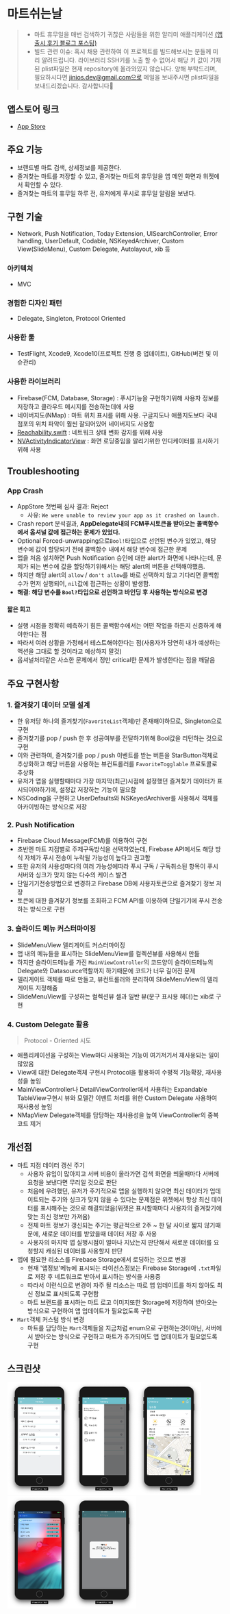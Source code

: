 # 마트쉬는날
> - 마트 휴무일을 매번 검색하기 귀찮은 사람들을 위한 알리미 애플리케이션 [(앱 출시 후기 블로그 포스팅)](https://jinios.github.io/project/2018/10/26/martholidayfeedback/)
> - 빌드 관련 이슈: 혹시 채용 관련하여 이 프로젝트를 빌드해보시는 분들께 미리 알려드립니다. 라이브러리 SSH키를 노출 할 수 없어서 해당 키 값이 기재된 plist파일은 현재 repository에 올라와있지 않습니다. 양해 부탁드리며, 필요하시다면 jinios.dev@gmail.com으로 메일을 보내주시면 plist파일을 보내드리겠습니다. 감사합니다:bow:

## 앱스토어 링크
- [App Store](https://itunes.apple.com/kr/app/%EB%A7%88%ED%8A%B8%EC%89%AC%EB%8A%94%EB%82%A0-%ED%9C%B4%EB%AC%B4%EC%9D%BC-%EC%95%8C%EB%A6%AC%EB%AF%B8/id1438702208?mt=8)

## 주요 기능
- 브랜드별 마트 검색, 상세정보를 제공한다.
- 즐겨찾는 마트를 저장할 수 있고, 즐겨찾는 마트의 휴무일을 앱 메인 화면과 위젯에서 확인할 수 있다.
- 즐겨찾는 마트의 휴무일 하루 전, 유저에게 푸시로 휴무일 알림을 보낸다.

## 구현 기술
- Network, Push Notification, Today Extension, UISearchController, Error handling, UserDefault, Codable, NSKeyedArchiver, Custom View(SlideMenu), Custom Delegate, Autolayout, xib 등

### 아키텍쳐
- MVC

### 경험한 디자인 패턴
- Delegate, Singleton, Protocol Oriented

### 사용한 툴
- TestFlight, Xcode9, Xcode10(프로젝트 진행 중 업데이트), GitHub(버전 및 이슈관리)

### 사용한 라이브러리
- Firebase(FCM, Database, Storage) : 푸시기능을 구현하기위해 사용자 정보를 저장하고 클라우드 메시지를 전송하는데에 사용
- 네이버지도(NMap) : 마트 위치 표시를 위해 사용. 구글지도나 애플지도보다 국내 점포의 위치 파악이 훨씬 잘되어있어 네이버지도 사용함
- [Reachability.swift](https://github.com/ashleymills/Reachability.swift) : 네트워크 상태 변화 감지를 위해 사용
- [NVActivityIndicatorView](https://github.com/ninjaprox/NVActivityIndicatorView) : 화면 로딩중임을 알리기위한 인디케이터를 표시하기 위해 사용


## Troubleshooting

### App Crash
- AppStore 첫번째 심사 결과: Reject
  - 사유: `We were unable to review your app as it crashed on launch.`
- Crash report 분석결과, **AppDelegate내의 FCM푸시토큰을 받아오는 콜백함수에서 옵셔널 값에 접근하는 문제가 있었다.**
- Optional Forced-unwrapping으로`Bool!`타입으로 선언된 변수가 있었고, 해당 변수에 값이 할당되기 전에 콜백함수 내에서 해당 변수에 접근한 문제
- 앱을 처음 설치하면 Push Notification 승인에 대한 alert가 화면에 나타나는데, 문제가 되는 변수에 값을 할당하기위해서는 해당 alert의 버튼을 선택해야했음.
- 하지만 해당 alert의 `allow` / `don't allow`를 바로 선택하지 않고 기다리면 콜백함수가 먼저 실행되어, `nil`값에 접근하는 상황이 발생함.
- **해결: 해당 변수를 `Bool?`타입으로 선언하고 바인딩 후 사용하는 방식으로 변경**

#### 짧은 회고
- 실행 시점을 정확히 예측하기 힘든 콜백함수에서는 어떤 작업을 하든지 신중하게 해야한다는 점
- 따라서 여러 상황을 가정해서 테스트해야한다는 점(사용자가 당연히 내가 예상하는 액션을 그대로 할 것이라고 예상하지 말것)
- 옵셔널처리같은 사소한 문제에서 정만 critical한 문제가 발생한다는 점을 깨달음


## 주요 구현사항

### 1. 즐겨찾기 데이터 모델 설계
- 한 유저당 하나의 즐겨찾기(`FavoriteList`객체)만 존재해야하므로, Singleton으로 구현
- 즐겨찾기를 pop / push 한 후 성공여부를 전달하기위해 Bool값을 리턴하는 것으로 구현
- 이와 관련하여, 즐겨찾기를 pop / push 이벤트를 받는 버튼을 StarButton객체로 추상화하고 해당 버튼을 사용하는 뷰컨트롤러를 `FavoriteTogglable` 프로토콜로 추상화
- 유저가 앱을 실행할때마다 가장 마지막(최근)시점에 설정했던 즐겨찾기 데이터가 표시되어야하기에, 설정값 저장하는 기능이 필요함
- NSCoding을 구현하고 UserDefaults와 NSKeyedArchiver를 사용해서 객체를 아카이빙하는 방식으로 저장

### 2. Push Notification
- Firebase Cloud Message(FCM)를 이용하여 구현
- 초반엔 마트 지점별로 주제구독방식을 선택하였는데, Firebase API에서도 해당 방식 자체가 푸시 전송이 누락될 가능성이 높다고 권고함
- 또한 유저의 사용성마다의 여러 가능성에따라 푸시 구독 / 구독취소된 항목이 푸시서버와 싱크가 맞지 않는 다수의 케이스 발견
- 단일기기전송방법으로 변경하고 Firebase DB에 사용자토큰으로 즐겨찾기 정보 저장
- 토큰에 대한 즐겨찾기 정보를 조회하고 FCM API를 이용하여 단일기기에 푸시 전송하는 방식으로 구현

### 3. 슬라이드 메뉴 커스터마이징
- SlideMenuView 델리게이트 커스터마이징
- 앱 내의 메뉴들을 표시하는 SlideMenuView를 컬렉션뷰를 사용해서 만듦
- 하지만 슬라이드메뉴를 가진 `MainViewController`의 코드양이 슬라이드메뉴의 Delegate와 Datasource역할까지 하기때문에 코드가 너무 길어진 문제
- 델리게이트 객체를 따로 만들고, 뷰컨트롤러와 분리하여 SlideMenuView의 델리게이트 지정해줌
- SlideMenuView를 구성하는 컬렉션뷰 셀과 일반 뷰(문구 표시용 헤더)는 xib로 구현

### 4. Custom Delegate 활용
> Protocol - Oriented 시도

- 애플리케이션을 구성하는 View마다 사용하는 기능이 여기저기서 재사용되는 일이 많았음
- View에 대한 Delegate객체 구현시 Protocol을 활용하여 수평적 기능확장, 재사용성을 높임
- MainViewController나 DetailViewController에서 사용하는 Expandable TableView구현시 뷰와 모델간 이벤트 처리를 위한 Custom Delegate 사용하여 재사용성 높임
- NMapView Delegate객체를 담당하는  재사용성을 높여 ViewController의 중복 코드 제거



## 개선점
- 마트 지점 데이터 갱신 주기
  - 사용자 유입이 많아지고 서버 비용이 올라가면 검색 화면을 띄울때마다 서버에 요청을 보낸다면 무리일 것으로 판단
  - 처음에 우려했던, 유저가 주기적으로 앱을 실행하지 않으면 최신 데이터가 업데이트되는 주기와 싱크가 맞지 않을 수 있다는 문제점은 위젯에서 항상 최신 데이터를 표시해주는 것으로 해결되었음(위젯은 표시할때마다 사용자의 즐겨찾기에 맞는 최신 정보만 가져옴)
  - 전체 마트 정보가 갱신되는 주기는 평균적으로 2주 ~ 한 달 사이로 짧지 않기때문에, 새로운 데이터를 받았을때 데이터 저장 후 사용
  - 사용자의 마지막 앱 실행시점이 얼마나 지났는지 판단해서 새로운 데이터를 요청할지 캐싱된 데이터를 사용할지 판단
- 앱에 필요한 리소스를 Firebase Storage에서 로딩하는 것으로 변경
  - 현재 '앱정보'메뉴에 표시되는 라이선스정보는 Firebase Storage에 `.txt`파일로 저장 후 네트워크로 받아서 표시하는 방식을 사용중
  - 따라서 이런식으로 변경이 자주 될 리소스는 따로 앱 업데이트를 하지 않아도 최신 정보로 표시되도록 구현함
  - 마트 브랜드를 표시하는 마트 로고 이미지또한 Storage에 저장하여 받아오는 방식으로 구현하여 앱 업데이트가 필요없도록 구현
- `Mart`객체 커스텀 방식 변경
  - 마트를 담당하는 `Mart`객체들을 지금처럼 enum으로 구현하는것이아닌, 서버에서 받아오는 방식으로 구현하고 마트가 추가되어도 앱 업데이트가 필요없도록 구현


## 스크린샷
<img src="./screenshot/01.png" width="30%"><img src="./screenshot/03.png" width="30%"><img src="./screenshot/02.png" width="30%">
<img src="./screenshot/04.png" width="30%"><img src="./screenshot/05.png" width="30%">

